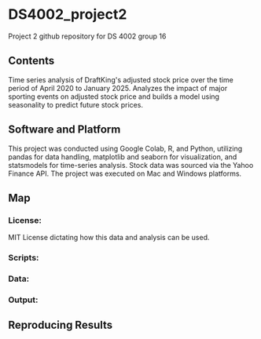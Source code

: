 # DS4002_project2
Project 2 github repository for DS 4002 group 16

## Contents
Time series analysis of DraftKing's adjusted stock price over the time period of April 2020 to January 2025. Analyzes the impact of major sporting events on adjusted stock price and builds a model using seasonality to predict future stock prices.

## Software and Platform

This project was conducted using Google Colab, R, and Python, utilizing pandas for data handling, matplotlib and seaborn for visualization, and statsmodels for time-series analysis. Stock data was sourced via the Yahoo Finance API. The project was executed on Mac and Windows platforms.

## Map

### License:

MIT License dictating how this data and analysis can be used.

### Scripts:

### Data:

### Output:

## Reproducing Results
